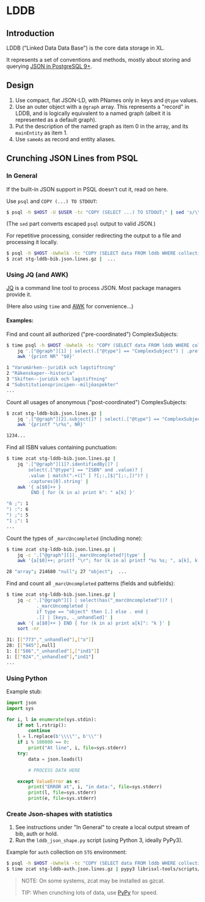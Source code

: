 # LDDB

## Introduction

LDDB ("Linked Data Data Base") is the core data storage in XL.

It represents a set of conventions and methods, mostly about storing and
querying [JSON in PostgreSQL 9+](https://www.postgresql.org/docs/current/static/functions-json.html).

## Design

1. Use compact, flat JSON-LD, with PNames only in keys and `@type` values.
2. Use an outer object with a `@graph` array. This represents a "record" in
   LDDB, and is logically equivalent to a named graph (albeit it is represented
   as a default graph).
3. Put the description of the named graph as item 0 in the array, and its
   `mainEntity` as item 1.
4. Use `sameAs` as record and entity aliases.

## Crunching JSON Lines from PSQL

### In General

If the built-in JSON support in PSQL doesn't cut it, read on here.

Use `psql` and `COPY (...) TO STDOUT`:

```bash
$ psql -h $HOST -U $USER -tc "COPY (SELECT ...) TO STDOUT;" | sed 's/\\\\/\\/g'
```

(The `sed` part converts escaped `psql` output to valid JSON.)

For repetitive processing, consider redirecting the output to a file and processing it locally.

```bash
$ psql -h $HOST -Uwhelk -tc "COPY (SELECT data FROM lddb WHERE collection = 'bib' AND deleted = false) TO stdout;" | sed 's/\\\\/\\/g' | gzip > stg-lddb-bib.json.lines.gz
$ zcat stg-lddb-bib.json.lines.gz |  ...
```

### Using JQ (and AWK)

[JQ](https://stedolan.github.io/jq/) is a command line tool to process JSON.
Most package managers provide it.

(Here also using `time` and [AWK](https://en.wikipedia.org/wiki/AWK) for
convenience...)

#### Examples:

Find and count all authorized ("pre-coordinated") ComplexSubjects:

```bash
$ time psql -h $HOST -Uwhelk -tc "COPY (SELECT data FROM lddb WHERE collection = 'auth' AND deleted = false) TO STDOUT;" | sed 's/\\\\/\\/g' |
    jq '.["@graph"][1] | select(.["@type"] == "ComplexSubject") | .prefLabel' |
    awk '{print NR" "$0}'

1 "Varumärken--juridik och lagstiftning"
2 "Räkenskaper--historia"
3 "Skiften--juridik och lagstiftning"
4 "Substitutionsprincipen--miljöaspekter"
...
```

Count all usages of anonymous ("post-coordinated") ComplexSubjects:

```bash
$ zcat stg-lddb-bib.json.lines.gz |
    jq '.["@graph"][2].subject[]? | select(.["@type"] == "ComplexSubject") | .prefLabel' |
    awk '{printf "\r%s", NR}'

1234...
```

Find all ISBN values containing punctuation:

```bash
$ time zcat stg-lddb-bib.json.lines.gz |
    jq '.["@graph"][1]?.identifiedBy[]? |
        select(.["@type"] == "ISBN" and .value)? |
        .value | match(".+([^ ] ?[;:,]$|^[;:,])")? |
        .captures[0].string' |
    awk '{ a[$0]++ }
         END { for (k in a) print k": " a[k] }'

"6 ;": 1
") :": 6
") ;": 5
"1 ;": 1
...
```

Count the types of `_marcUncompleted` (including none):

```bash
$ time zcat stg-lddb-bib.json.lines.gz |
    jq -c '.["@graph"][]|._marcUncompleted?|type' |
    awk '{a[$0]++; printf "\r"; for (k in a) printf "%s %s; ", a[k], k }'

28 "array"; 214680 "null"; 27 "object";  ...
```

Find and count all `_marcUncompleted` patterns (fields and subfields):

```bash
$ time zcat stg-lddb-bib.json.lines.gz |
    jq -c '.["@graph"][] | select(has("_marcUncompleted"))? |
           ._marcUncompleted |
           if type == "object" then [.] else . end |
           .[] | [keys, ._unhandled]' |
    awk '{ a[$0]++ } END { for (k in a) print a[k]": "k }' |
    sort -nr

31: [["773","_unhandled"],["o"]]
28: [["945"],null]
1: [["586","_unhandled"],["ind1"]]
1: [["024","_unhandled"],"ind1"]
...
```

### Using Python

Example stub:

```python
import json
import sys

for i, l in enumerate(sys.stdin):
    if not l.rstrip():
        continue
    l = l.replace(b'\\\\"', b'\\"')
    if i % 100000 == 0:
        print("At line", i, file=sys.stderr)
    try:
        data = json.loads(l)

        # PROCESS DATA HERE

    except ValueError as e:
        print("ERROR at", i, "in data:", file=sys.stderr)
        print(l, file=sys.stderr)
        print(e, file=sys.stderr)
```

### Create Json-shapes with statistics

1. See instructions under "In General" to create a local output stream of bib, auth or hold.
2. Run the `lddb_json_shape.py` script (using Python 3, ideally PyPy3).



Example for `auth` collection on `STG` environment:

```bash
$ psql -h $HOST -Uwhelk -tc "COPY (SELECT data FROM lddb WHERE collection = 'auth' AND deleted = false) TO stdout;" | sed 's/\\\\/\\/g' | gzip > stg-lddb-auth.json.lines.gz
$ time zcat stg-lddb-auth.json.lines.gz | pypy3 librisxl-tools/scripts/lddb_json_shape.py YOUR-OUTPUT-DIRECTORY
```

> NOTE: On some systems, zcat may be installed as gzcat.
>
> TIP: When crunching lots of data, use [PyPy](http://pypy.org/) for speed.
